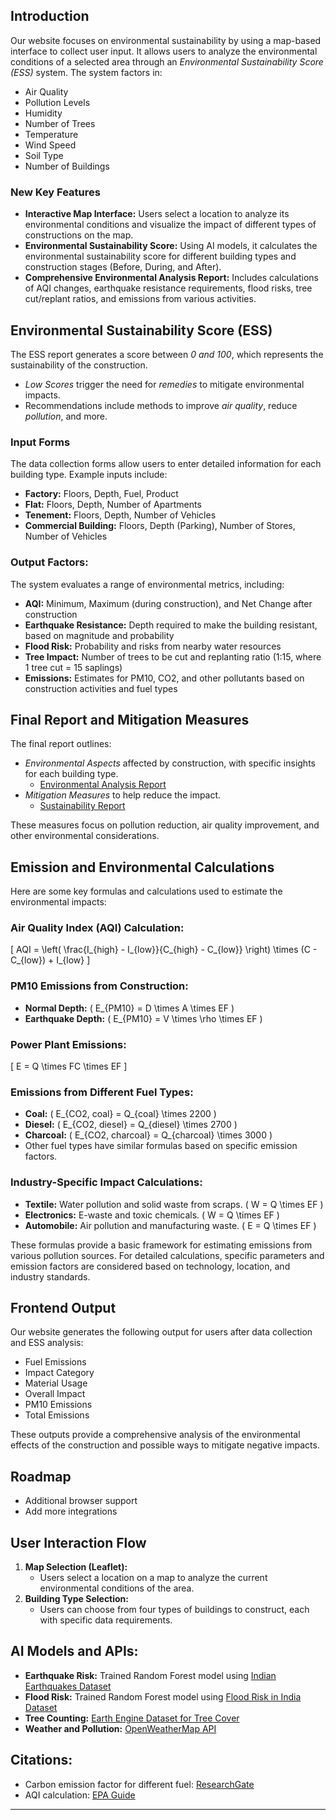 ## Introduction
Our website focuses on environmental sustainability by using a map-based interface to collect user input. It allows users to analyze the environmental conditions of a selected area through an *Environmental Sustainability Score (ESS)* system. The system factors in:

- Air Quality
- Pollution Levels
- Humidity
- Number of Trees
- Temperature
- Wind Speed
- Soil Type
- Number of Buildings

### New Key Features
- **Interactive Map Interface:** Users select a location to analyze its environmental conditions and visualize the impact of different types of constructions on the map.
- **Environmental Sustainability Score:** Using AI models, it calculates the environmental sustainability score for different building types and construction stages (Before, During, and After).
- **Comprehensive Environmental Analysis Report:** Includes calculations of AQI changes, earthquake resistance requirements, flood risks, tree cut/replant ratios, and emissions from various activities.

## Environmental Sustainability Score (ESS)
The ESS report generates a score between *0 and 100*, which represents the sustainability of the construction.

- *Low Scores* trigger the need for *remedies* to mitigate environmental impacts.
- Recommendations include methods to improve *air quality*, reduce *pollution*, and more.

### Input Forms
The data collection forms allow users to enter detailed information for each building type. Example inputs include:
- **Factory:** Floors, Depth, Fuel, Product
- **Flat:** Floors, Depth, Number of Apartments
- **Tenement:** Floors, Depth, Number of Vehicles
- **Commercial Building:** Floors, Depth (Parking), Number of Stores, Number of Vehicles

### Output Factors:
The system evaluates a range of environmental metrics, including:
- **AQI:** Minimum, Maximum (during construction), and Net Change after construction
- **Earthquake Resistance:** Depth required to make the building resistant, based on magnitude and probability
- **Flood Risk:** Probability and risks from nearby water resources
- **Tree Impact:** Number of trees to be cut and replanting ratio (1:15, where 1 tree cut = 15 saplings)
- **Emissions:** Estimates for PM10, CO2, and other pollutants based on construction activities and fuel types

## Final Report and Mitigation Measures
The final report outlines:
- *Environmental Aspects* affected by construction, with specific insights for each building type.
  - [Environmental Analysis Report](https://github.com/Jay-1409/Storage/blob/ca19018f0f0f54c1c1f5eb7a57b037a0b4e065fe/ESS_Report%20(6).pdf)
- *Mitigation Measures* to help reduce the impact.
  - [Sustainability Report](https://github.com/Jay-1409/Storage/blob/bacf1ff2bfc9526685900996c717b15b4b9fa53f/Environmental_Sustainability_Report_(12)%5B1%5D.pdf)

These measures focus on pollution reduction, air quality improvement, and other environmental considerations.

## Emission and Environmental Calculations
Here are some key formulas and calculations used to estimate the environmental impacts:

### Air Quality Index (AQI) Calculation:
\[ AQI = \left( \frac{I_{high} - I_{low}}{C_{high} - C_{low}} \right) \times (C - C_{low}) + I_{low} \]

### PM10 Emissions from Construction:
- **Normal Depth:** \( E_{PM10} = D \times A \times EF \)
- **Earthquake Depth:** \( E_{PM10} = V \times \rho \times EF \)

### Power Plant Emissions:
\[ E = Q \times FC \times EF \]

### Emissions from Different Fuel Types:
- **Coal:** \( E_{CO2, coal} = Q_{coal} \times 2200 \)
- **Diesel:** \( E_{CO2, diesel} = Q_{diesel} \times 2700 \)
- **Charcoal:** \( E_{CO2, charcoal} = Q_{charcoal} \times 3000 \)
- Other fuel types have similar formulas based on specific emission factors.

### Industry-Specific Impact Calculations:
- **Textile:** Water pollution and solid waste from scraps. \( W = Q \times EF \)
- **Electronics:** E-waste and toxic chemicals. \( W = Q \times EF \)
- **Automobile:** Air pollution and manufacturing waste. \( E = Q \times EF \)
  
These formulas provide a basic framework for estimating emissions from various pollution sources. For detailed calculations, specific parameters and emission factors are considered based on technology, location, and industry standards.

## Frontend Output
Our website generates the following output for users after data collection and ESS analysis:

- Fuel Emissions
- Impact Category
- Material Usage
- Overall Impact
- PM10 Emissions
- Total Emissions

These outputs provide a comprehensive analysis of the environmental effects of the construction and possible ways to mitigate negative impacts.

## Roadmap

- Additional browser support
- Add more integrations

## User Interaction Flow
1. **Map Selection (Leaflet):**
   - Users select a location on a map to analyze the current environmental conditions of the area.
2. **Building Type Selection:**
   - Users can choose from four types of buildings to construct, each with specific data requirements.

## AI Models and APIs:
- **Earthquake Risk:** Trained Random Forest model using [Indian Earthquakes Dataset](https://www.kaggle.com/datasets/parulpandey/indian-earthquakes-dataset2018-onwards)
- **Flood Risk:** Trained Random Forest model using [Flood Risk in India Dataset](https://www.kaggle.com/datasets/s3programmer/flood-risk-in-india)
- **Tree Counting:** [Earth Engine Dataset for Tree Cover](https://developers.google.com/earth-engine/datasets/catalog/UMD_hansen_global_forest_change_2023_v1_11)
- **Weather and Pollution:** [OpenWeatherMap API](https://api.openweathermap.org)

## Citations:

- Carbon emission factor for different fuel: [ResearchGate](https://www.researchgate.net/figure/Carbon-emission-factors-for-each-fuel-type_tbl1_329926311)
- AQI calculation: [EPA Guide](https://www.epa.gov/sites/default/files/2014-05/documents/zell-aqi.pdf)

---
